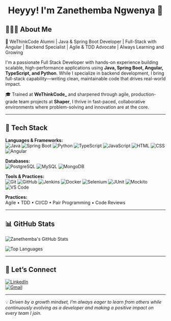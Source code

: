 <h1 align="center">Heyyy! I'm Zanethemba Ngwenya 🙂</h1>

## 👨🏽‍💻 About Me

🚀 WeThinkCode Alumni | Java & Spring Boot Developer | Full-Stack with Angular | Backend Specialist | Agile & TDD Advocate | Always Learning and Growing

I'm a passionate Full Stack Developer with hands-on experience building scalable, high-performance applications using **Java, Spring Boot, Angular, TypeScript, and Python**. While I specialize in backend development, I bring full-stack capability—writing clean, maintainable code that drives real-world impact.

🎓 Trained at **WeThinkCode_** and sharpened through agile, production-grade team projects at **Shaper**, I thrive in fast-paced, collaborative environments where problem-solving and innovation are at the core.

---

## 🧰 Tech Stack

**Languages & Frameworks:**  
![Java](https://img.shields.io/badge/Java-ED8B00?style=flat&logo=java&logoColor=white)
![Spring Boot](https://img.shields.io/badge/Spring_Boot-6DB33F?style=flat&logo=spring-boot&logoColor=white)
![Python](https://img.shields.io/badge/Python-3776AB?style=flat&logo=python&logoColor=white)
![TypeScript](https://img.shields.io/badge/TypeScript-3178C6?style=flat&logo=typescript&logoColor=white)
![JavaScript](https://img.shields.io/badge/JavaScript-F7DF1E?style=flat&logo=javascript&logoColor=black)
![HTML](https://img.shields.io/badge/HTML-F16529?style=flat&logo=html5&logoColor=white)
![CSS](https://img.shields.io/badge/CSS-2965f1?style=flat&logo=css3&logoColor=white)
![Angular](https://img.shields.io/badge/Angular-DD0031?style=flat&logo=angular&logoColor=white)

**Databases:**  
![PostgreSQL](https://img.shields.io/badge/PostgreSQL-4169E1?style=flat&logo=postgresql&logoColor=white)
![MySQL](https://img.shields.io/badge/MySQL-4479A1?style=flat&logo=mysql&logoColor=white)
![MongoDB](https://img.shields.io/badge/MongoDB-47A248?style=flat&logo=mongodb&logoColor=white)

**Tools & Practices:**  
![Git](https://img.shields.io/badge/Git-F05032?style=flat&logo=git&logoColor=white)
![GitHub](https://img.shields.io/badge/GitHub-181717?style=flat&logo=github&logoColor=white)
![Jenkins](https://img.shields.io/badge/Jenkins-D24939?style=flat&logo=jenkins&logoColor=white)
![Docker](https://img.shields.io/badge/Docker-2496ED?style=flat&logo=docker&logoColor=white)
![Selenium](https://img.shields.io/badge/Selenium-43B02A?style=flat&logo=selenium&logoColor=white)
![JUnit](https://img.shields.io/badge/JUnit-25A162?style=flat)
![Mockito](https://img.shields.io/badge/Mockito-FFCB2B?style=flat)
![VS Code](https://img.shields.io/badge/VS_Code-007ACC?style=flat&logo=visual-studio-code&logoColor=white)

**Practices:**  
Agile • TDD • CI/CD • Pair Programming • Code Reviews

---

## 📊 GitHub Stats

![Zanethemba's GitHub Stats](https://github-readme-stats.vercel.app/api?username=Zanethemba-Ngwenya&show_icons=true&theme=tokyonight)

![Top Languages](https://github-readme-stats.vercel.app/api/top-langs/?username=Zanethemba-Ngwenya&layout=compact&theme=tokyonight)

---

## 🤝 Let’s Connect

[![LinkedIn](https://img.shields.io/badge/LinkedIn-blue?style=flat&logo=linkedin&logoColor=white)](https://linkedin.com/in/zanethemba-ngwenya)  
[![Gmail](https://img.shields.io/badge/Email-D14836?style=flat&logo=gmail&logoColor=white)](mailto:zngwenya023@student.wethinkcode.co.za)

---

💡 *Driven by a growth mindset, I’m always eager to learn from others while continuously evolving as a developer and making a positive impact on every team I join.*
